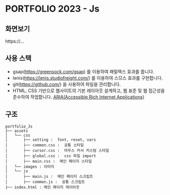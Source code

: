 # PORTFOLIO 2023 - Js

## 화면보기
https://...

## 사용 스택
- gsap(https://greensock.com/gsap) 를 이용하여 패럴랙스 효과를 줍니다.
- lenis(https://lenis.studiofreight.com/) 를 이용하여 스므스 효과를 구현합니다.
- git(https://github.com/) 을 사용하여 파일을 관리합니다.
- HTML, CSS 기반으로 웹사이트의 기본 레이아웃 설계하고, 웹 표준 및 웹 접근성을 준수하여 작업합니다. [ARIA(Accessible Rich Internet Applications)](https://developer.mozilla.org/en-US/docs/Web/Accessibility/ARIA/Roles)

## 구조

```
portfolio_Js
├── assets
│   └── css
│       ├── setting :  font, reset, vars
│       ├── common.css :  공통 스타일
│       ├── cursor.css :  마우스 커서 커스텀 스타일
│       ├── global.css :  css 파일 import
│       ├── main.css :  메인 페이지 스타일
│   └── images : 이미지
│   └── js 
│       ├── main.js :  메인 페이지 스크립트
│       ├── common.js :  공통 스크립트
├── index.html : 메인 페이지 레이아웃
```
 
